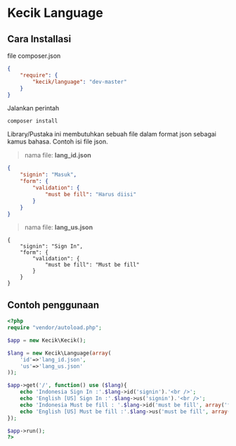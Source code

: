 **Kecik Language**
================

## Cara Installasi
file composer.json
```json
{
	"require": {
		"kecik/language": "dev-master"
	}
}
```

Jalankan perintah
```shell
composer install
```

Library/Pustaka ini membutuhkan sebuah file dalam format json sebagai kamus bahasa. Contoh isi file json.
>nama file: **lang_id.json**
```json
{
	"signin": "Masuk",
	"form": {
		"validation": {
			"must be fill": "Harus diisi"
		}
	}
}
```
>nama file: **lang_us.json**
```
{
	"signin": "Sign In",
	"form": {
		"validation": {
			"must be fill": "Must be fill"
		}
	}
}
```

## Contoh penggunaan
```php
<?php
require "vendor/autoload.php";

$app = new Kecik\Kecik();

$lang = new Kecik\Language(array(
	'id'=>'lang_id.json',
	'us'=>'lang_us.json'
));

$app->get('/', function() use ($lang){
	echo 'Indonesia Sign In :'.$lang->id('signin').'<br />';
	echo 'English [US] Sign In :'.$lang->us('signin').'<br />';
	echo 'Indonesia Must be fill : '.$lang->id('must be fill', array('form', 'validation')).'<br />';
	echo 'English [US] Must be fill :'.$lang->us('must be fill', array('form', 'validation'));
});

$app->run();
?>
```
